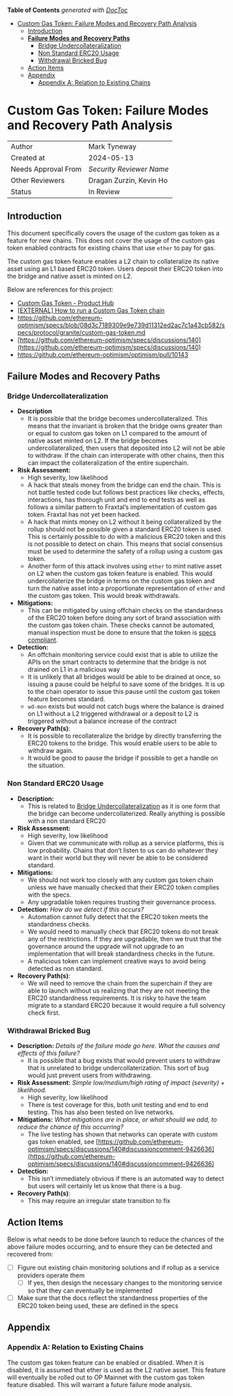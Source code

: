 <!-- START doctoc generated TOC please keep comment here to allow auto update -->
<!-- DON'T EDIT THIS SECTION, INSTEAD RE-RUN doctoc TO UPDATE -->
**Table of Contents**  *generated with [DocToc](https://github.com/thlorenz/doctoc)*

- [Custom Gas Token: Failure Modes and Recovery Path Analysis](#custom-gas-token-failure-modes-and-recovery-path-analysis)
  - [Introduction](#introduction)
  - [**Failure Modes and Recovery Paths**](#failure-modes-and-recovery-paths)
    - [Bridge Undercollateralization](#bridge-undercollateralization)
    - [Non Standard ERC20 Usage](#non-standard-erc20-usage)
    - [Withdrawal Bricked Bug](#withdrawal-bricked-bug)
  - [Action Items](#action-items)
  - [Appendix](#appendix)
    - [Appendix A: Relation to Existing Chains](#appendix-a-relation-to-existing-chains)

<!-- END doctoc generated TOC please keep comment here to allow auto update -->

# Custom Gas Token: Failure Modes and Recovery Path Analysis

| | |
|--------|--------------|
| Author | Mark Tyneway |
| Created at | 2024-05-13 |
| Needs Approval From | *Security Reviewer Name* |
| Other Reviewers | Dragan Zurzin, Kevin Ho |
| Status | In Review |

## Introduction

This document specifically covers the usage of the custom gas token as a feature for new chains. This does not cover the usage of the custom gas token enabled contracts for existing chains that use `ether` to pay for gas.

The custom gas token feature enables a L2 chain to collateralize its native asset using an L1 based ERC20 token. Users deposit their ERC20 token into the bridge and native asset is minted on L2.

Below are references for this project:

- [Custom Gas Token - Product Hub](https://www.notion.so/Custom-Gas-Token-Product-Hub-4eeb15de1c4545b5bef68fc24b573a71?pvs=21)
- [[EXTERNAL] How to run a Custom Gas Token chain](https://www.notion.so/EXTERNAL-How-to-run-a-Custom-Gas-Token-chain-d88c68306f934790be051f87213a0b1d?pvs=21)
- https://github.com/ethereum-optimism/specs/blob/08d3c7189309e9e739d11312ed2ac7c1a43cb582/specs/protocol/granite/custom-gas-token.md
- [https://github.com/ethereum-optimism/specs/discussions/140](https://github.com/ethereum-optimism/specs/discussions/140)
- https://github.com/ethereum-optimism/optimism/pull/10143

## **Failure Modes and Recovery Paths**

### Bridge Undercollateralization

- **Description**
    - It is possible that the bridge becomes undercollateralized. This means that the invariant is broken that the bridge owns greater than or equal to custom gas token on L1 compared to the amount of native asset minted on L2. If the bridge becomes undercollateralized, then users that deposited into L2 will not be able to withdraw. If the chain can interoperate with other chains, then this can impact the collateralization of the entire superchain.
- **Risk Assessment:**
    - High severity, low likelihood
    - A hack that steals money from the bridge can end the chain. This is not battle tested code but follows best practices like checks, effects, interactions, has thorough unit and end to end tests as well as follows a similar pattern to Fraxtal’s implementation of custom gas token. Fraxtal has not yet been hacked.
    - A hack that mints money on L2 without it being collateralized by the rollup should not be possible given a standard ERC20 token is used. This is certainly possible to do with a malicious ERC20 token and this is not possible to detect on chain. This means that social consensus must be used to determine the safety of a rollup using a custom gas token.
    - Another form of this attack involves using `ether` to mint native asset on L2 when the custom gas token feature is enabled. This would undercollaterize the bridge in terms on the custom gas token and turn the native asset into a proportionate representation of `ether` and the custom gas token. This would break withdrawals.
- **Mitigations:**
    - This can be mitigated by using offchain checks on the standardness of the ERC20 token before doing any sort of brand association with the custom gas token chain. These checks cannot be automated, manual inspection must be done to ensure that the token is [specs compliant](https://github.com/ethereum-optimism/specs/blob/main/specs/protocol/granite/custom-gas-token.md#properties-of-a-gas-paying-token).
- **Detection:**
    - An offchain monitoring service could exist that is able to utilize the APIs on the smart contracts to determine that the bridge is not drained on L1 in a malicious way
    - It is unlikely that all bridges would be able to be drained at once, so issuing a pause could be helpful to save some of the bridges. It is up to the chain operator to issue this pause until the custom gas token feature becomes standard.
    - `wd-mon` exists but would not catch bugs where the balance is drained on L1 without a L2 triggered withdrawal or a deposit to L2 is triggered without a balance increase of the contract
- **Recovery Path(s)**:
    - It is possible to recollateralize the bridge by directly transferring the ERC20 tokens to the bridge. This would enable users to be able to withdraw again.
    - It would be good to pause the bridge if possible to get a handle on the situation.

### Non Standard ERC20 Usage

- **Description:**
    - This is related to [Bridge Undercollateralization](https://www.notion.so/Bridge-Undercollateralization-552a985fcbed4d95b468f4b4c5f22ec9?pvs=21) as it is one form that the bridge can become undercollaterized. Really anything is possible with a non standard ERC20
- **Risk Assessment:**
    - High severity, low likelihood
    - Given that we communicate with rollup as a service platforms, this is low probability. Chains that don’t listen to us can do whatever they want in their world but they will never be able to be considered standard.
- **Mitigations:**
    - We should not work too closely with any custom gas token chain unless we have manually checked that their ERC20 token complies with the specs.
    - Any upgradable token requires trusting their governance process.
- **Detection:** *How do we detect if this occurs?*
    - Automation cannot fully detect that the ERC20 token meets the standardness checks.
    - We would need to manually check that ERC20 tokens do not break any of the restrictions. If they are upgradable, then we trust that the governance around the upgrade will not upgrade to an implementation that will break standardness checks in the future.
    - A malicious token can implement creative ways to avoid being detected as non standard.
- **Recovery Path(s)**:
    - We will need to remove the chain from the superchain if they are able to launch without us realizing that they are not meeting the ERC20 standardness requirements. It is risky to have the team migrate to a standard ERC20 because it would require a full solvency check first.

### Withdrawal Bricked Bug

- **Description:** *Details of the failure mode go here. What the causes and effects of this failure?*
    - It is possible that a bug exists that would prevent users to withdraw that is unrelated to bridge undercollaterization. This sort of bug would just prevent users from withdrawing.
- **Risk Assessment:** *Simple low/medium/high rating of impact (severity) + likelihood.*
    - High severity, low likelihood
    - There is test coverage for this, both unit testing and end to end testing. This has also been tested on live networks.
- **Mitigations:** *What mitigations are in place, or what should we add, to reduce the chance of this occurring?*
    - The live testing has shown that networks can operate with custom gas token enabled, see [https://github.com/ethereum-optimism/specs/discussions/140#discussioncomment-9426636](https://github.com/ethereum-optimism/specs/discussions/140#discussioncomment-9426636)
- **Detection:**
    - This isn’t immediately obvious if there is an automated way to detect but users will certainly let us know that there is a bug.
- **Recovery Path(s)**:
    - This may require an irregular state transition to fix

## Action Items

Below is what needs to be done before launch to reduce the chances of the above failure modes occurring, and to ensure they can be detected and recovered from:

- [ ]  Figure out existing chain monitoring solutions and if rollup as a service providers operate them
    - [ ]  If yes, then design the necessary changes to the monitoring service so that they can eventually be implemented
- [ ] Make sure that the docs reflect the standardness properties of the ERC20 token being used, these are defined in the specs

## Appendix

### Appendix A: Relation to Existing Chains

The custom gas token feature can be enabled or disabled. When it is disabled, it is assumed that ether is used as the L2 native asset.
This feature will eventually be rolled out to OP Mainnet with the custom gas token feature disabled. This will warrant a future failure mode analysis.
